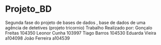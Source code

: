 # Projeto_BD
Segunda fase do projeto de bases de dados , base de dados de uma agência de detetives (projeto tricornio)
Trabalho Realizado por: 
Gonçalo Freitas 104350
Leonor Cunha 103997
Tiago Barros 104530
Eduarda Vieira a104098
João Ferreira a104539
